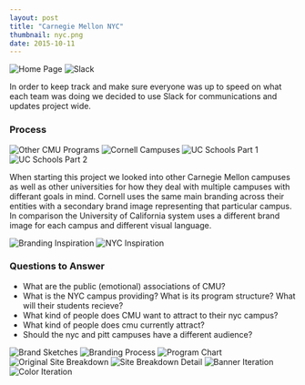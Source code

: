 ```yaml
---
layout: post
title: "Carnegie Mellon NYC"
thumbnail: nyc.png
date: 2015-10-11
---
```


<img class="noSelect" src="../img/nyc/nycDIO.png" alt="Home Page" />

<!--<a href="http://nyc.desgn.io" class="nyc-button content-button">Check out the full site</a>-->

<img class="noSelect" src="../img/nyc/slack.png" alt="Slack" />

In order to keep track and make sure everyone was up to speed on what each team was doing we decided to use Slack for communications and updates project wide.


### Process

<img class="noSelect" src="../img/nyc/cmuEntities.png" alt="Other CMU Programs" />
<img class="noSelect" src="../img/nyc/cornell.png" alt="Cornell Campuses" />
<img class="noSelect" src="../img/nyc/uc1.png" alt="UC Schools Part 1" />
<img class="noSelect" src="../img/nyc/uc2.png" alt="UC Schools Part 2" />

When starting this project we looked into other Carnegie Mellon campuses as well as other universities for how they deal with multiple campuses with differant goals in mind. Cornell uses the same main branding across their entities with a secondary brand image representing that particular campus. In comparison the University of California system uses a different brand image for each campus and different visual language.

<img class="noSelect" src="../img/nyc/brandingInspiration.png" alt="Branding Inspiration" />
<img class="noSelect" src="../img/nyc/nycInspiration.png" alt="NYC Inspiration" />


### Questions to Answer

* What are the public (emotional) associations of CMU?
* What is the NYC campus providing? What is its program structure? What will their students recieve?
* What kind of people does CMU want to attract to their nyc campus?
* What kind of people does cmu currently attract?
* Should the nyc and pitt campuses have a different audience?

<img class="noSelect" src="../img/nyc/brandSketches.png" alt="Brand Sketches" />
<img class="noSelect" src="../img/nyc/brandingProcess.png" alt="Branding Process" />
<img class="noSelect" src="../img/nyc/programChart.png" alt="Program Chart" />
<img class="noSelect" src="../img/nyc/originalSiteBreakdown.png" alt="Original Site Breakdown" />
<img class="noSelect" src="../img/nyc/siteBreakdownDetail.png" alt="Site Breakdown Detail" />
<img class="noSelect" src="../img/nyc/bannerIterations.png" alt="Banner Iteration" />
<img class="noSelect" src="../img/nyc/colorIteration.png" alt="Color Iteration" />
